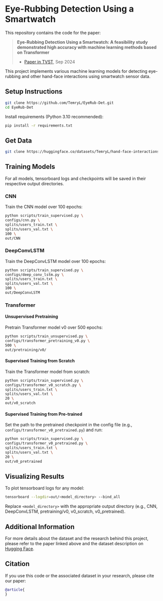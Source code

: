 # Eye-Rubbing Detection Using a Smartwatch

This repository contains the code for the paper:

> **Eye-Rubbing Detection Using a Smartwatch: A feasibility study demonstrated high accuracy with machine learning methods based on Transformer**
> - [Paper in TVST](https://tvst.arvojournals.org/article.aspx?articleid=2800751), Sep 2024

This project implements various machine learning models for detecting eye-rubbing and other hand-face interactions using smartwatch sensor data.

## Setup Instructions

```bash
git clone https://github.com/TemryL/EyeRub-Det.git
cd EyeRub-Det
```

Install requirements (Python 3.10 recommended):

```bash
pip install -r requirements.txt
```

## Get Data

```bash
git clone https://huggingface.co/datasets/TemryL/hand-face-interactions data/
```

## Training Models

For all models, tensorboard logs and checkpoints will be saved in their respective output directories.

### CNN

Train the CNN model over 100 epochs:

```bash
python scripts/train_supervised.py \
configs/cnn.py \
splits/users_train.txt \
splits/users_val.txt \
100 \
out/CNN
```

### DeepConvLSTM

Train the DeepConvLSTM model over 100 epochs:

```bash
python scripts/train_supervised.py \
configs/deep_conv_lstm.py \
splits/users_train.txt \
splits/users_val.txt \
100 \
out/DeepConvLSTM
```

### Transformer

#### Unsupervised Pretraining

Pretrain Transformer model v0 over 500 epochs:

```bash
python scripts/train_unsupervised.py \
configs/transformer_pretraining_v0.py \
500 \
out/pretraining/v0/
```

#### Supervised Training from Scratch

Train the Transformer model from scratch:

```bash
python scripts/train_supervised.py \
configs/transformer_v0_scratch.py \
splits/users_train.txt \
splits/users_val.txt \
20 \
out/v0_scratch
```

#### Supervised Training from Pre-trained

Set the path to the pretrained checkpoint in the config file (e.g., `configs/transformer_v0_pretrained.py`) and run:

```bash
python scripts/train_supervised.py \
configs/transformer_v0_pretrained.py \
splits/users_train.txt \
splits/users_val.txt \
20 \
out/v0_pretrained
```

## Visualizing Results

To plot tensorboard logs for any model:

```bash
tensorboard --logdir=out/<model_directory> --bind_all
```

Replace `<model_directory>` with the appropriate output directory (e.g., CNN, DeepConvLSTM, pretraining/v0, v0_scratch, v0_pretrained).

## Additional Information

For more details about the dataset and the research behind this project, please refer to the paper linked above and the dataset description on [Hugging Face](https://huggingface.co/datasets/TemryL/hand-face-interactions).

## Citation

If you use this code or the associated dataset in your research, please cite our paper:

```bibtex
@article{
}
```
